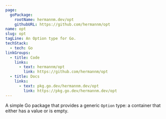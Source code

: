 ```yaml
---
page:
  goPackage:
    rootName: hermannm.dev/opt
    githubURL: https://github.com/hermannm/opt
name: opt
slug: opt
tagLine: An Option type for Go.
techStack:
  - tech: Go
linkGroups:
  - title: Code
    links:
      - text: hermannm/opt
        link: https://github.com/hermannm/opt
  - title: Docs
    links:
      - text: pkg.go.dev/hermannm.dev/opt
        link: https://pkg.go.dev/hermannm.dev/opt
---
```


A simple Go package that provides a generic `Option` type: a container that either has a value or is
empty.
